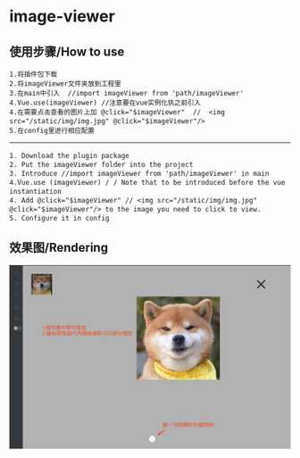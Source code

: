 # image-viewer #

## 使用步骤/How to use ##
	1.将插件包下载
	2.将imageViewer文件夹放到工程里
	3.在main中引入  //import imageViewer from 'path/imageViewer'
	4.Vue.use(imageViewer) //注意要在vue实例化执之前引入
	4.在需要点击查看的图片上加 @click="$imageViewer"  //  <img src="/static/img/img.jpg" @click="$imageViewer"/>
    5.在config里进行相应配置
***
	1. Download the plugin package
	2. Put the imageViewer folder into the project
	3. Introduce //import imageViewer from 'path/imageViewer' in main
	4.Vue.use (imageViewer) / / Note that to be introduced before the vue instantiation
	4. Add @click="$imageViewer" // <img src="/static/img/img.jpg" @click="$imageViewer"/> to the image you need to click to view.
	5. Configure it in config
	
## 效果图/Rendering ##

![Image text](icon/screenshot.png)